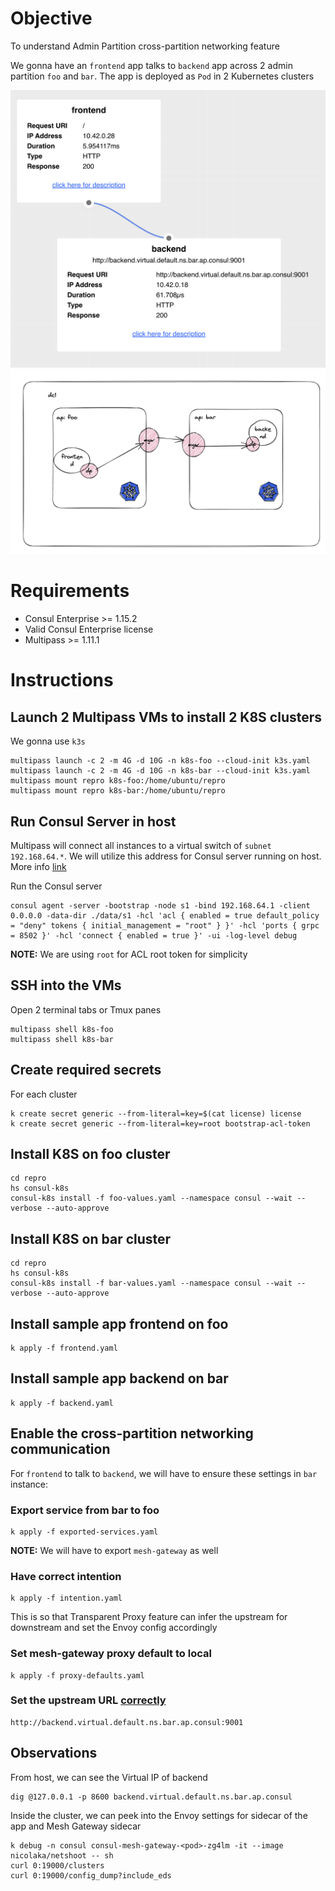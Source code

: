 # Objective
To understand Admin Partition cross-partition networking feature

We gonna have an `frontend` app talks to `backend` app across 2 admin partition `foo` and `bar`. 
The app is deployed as `Pod` in 2 Kubernetes clusters

![app](app.png)
![arch](arch.png)

# Requirements

- Consul Enterprise >= 1.15.2
- Valid Consul Enterprise license
- Multipass >= 1.11.1

# Instructions

## Launch 2 Multipass VMs to install 2 K8S clusters
We gonna use `k3s`

```
multipass launch -c 2 -m 4G -d 10G -n k8s-foo --cloud-init k3s.yaml
multipass launch -c 2 -m 4G -d 10G -n k8s-bar --cloud-init k3s.yaml
multipass mount repro k8s-foo:/home/ubuntu/repro
multipass mount repro k8s-bar:/home/ubuntu/repro
```

## Run Consul Server in host
Multipass will connect all instances to a virtual switch of `subnet 192.168.64.*`. We will utilize this address for Consul server running on host. More info [link](https://multipass.run/docs/troubleshoot-networking#heading--architecture)

Run the Consul server

```
consul agent -server -bootstrap -node s1 -bind 192.168.64.1 -client 0.0.0.0 -data-dir ./data/s1 -hcl 'acl { enabled = true default_policy = "deny" tokens { initial_management = "root" } }' -hcl 'ports { grpc = 8502 }' -hcl 'connect { enabled = true }' -ui -log-level debug
```

**NOTE:** We are using `root` for ACL root token for simplicity

## SSH into the VMs
Open 2 terminal tabs or Tmux panes

```
multipass shell k8s-foo
multipass shell k8s-bar
```


## Create required secrets
For each cluster
```
k create secret generic --from-literal=key=$(cat license) license
k create secret generic --from-literal=key=root bootstrap-acl-token
```

## Install K8S on foo cluster

```
cd repro
hs consul-k8s
consul-k8s install -f foo-values.yaml --namespace consul --wait --verbose --auto-approve
```

## Install K8S on bar cluster

```
cd repro
hs consul-k8s
consul-k8s install -f bar-values.yaml --namespace consul --wait --verbose --auto-approve
```

## Install sample app frontend on foo

```
k apply -f frontend.yaml
```

## Install sample app backend on bar

```
k apply -f backend.yaml
```

## Enable the cross-partition networking communication

For `frontend` to talk to `backend`, we will have to ensure these settings in `bar` instance:

### Export service from bar to foo

```
k apply -f exported-services.yaml
```

**NOTE:** We will have to export `mesh-gateway` as well

### Have correct intention

```
k apply -f intention.yaml
```

This is so that Transparent Proxy feature can infer the upstream for downstream and set the Envoy config accordingly

### Set mesh-gateway proxy default to local

```
k apply -f proxy-defaults.yaml
```

### Set the upstream URL [correctly](https://developer.hashicorp.com/consul/docs/services/discovery/dns-static-lookups#service-virtual-ip-lookups-for-consul-enterprise)

```
http://backend.virtual.default.ns.bar.ap.consul:9001
```

## Observations

From host, we can see the Virtual IP of backend

```
dig @127.0.0.1 -p 8600 backend.virtual.default.ns.bar.ap.consul
```

Inside the cluster, we can peek into the Envoy settings for sidecar of the app and Mesh Gateway sidecar

```
k debug -n consul consul-mesh-gateway-<pod>-zg4lm -it --image nicolaka/netshoot -- sh
curl 0:19000/clusters
curl 0:19000/config_dump?include_eds
```
